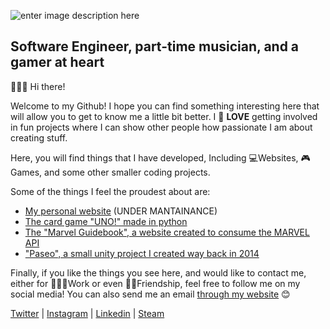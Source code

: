 ![enter image description here](https://res.cloudinary.com/arnaldo10cisne/image/upload/v1629248596/Captura_vzuuca.png)

## Software Engineer, part-time musician, and a gamer at heart
🙋🏻‍♂️ Hi there!

Welcome to my Github! I hope you can find something interesting here that will allow you to get to know me a little bit better. I 💙 **LOVE** getting involved in fun projects where I can show other people how passionate I am about creating stuff.

Here, you will find things that I have developed, Including 💻Websites, 🎮Games, and some other smaller coding projects.

Some of the things I feel the proudest about are:

 - [My personal website](https://www.arnaldocisneros.com) (UNDER MANTAINANCE)
 - [The card game "UNO!" made in python](https://github.com/arnaldo10cisne/UNO-in-python-terminal)
 - [The "Marvel Guidebook", a website created to consume the MARVEL API](https://github.com/arnaldo10cisne/MARVEL_API_PROJECT)
 - ["Paseo", a small unity project I created way back in 2014](https://github.com/arnaldo10cisne/Paseo__Unity_game)

Finally, if you like the things you see here, and would like to contact me, either for 👨🏻‍💼Work or even 🙌🏻Friendship, feel free to follow me on my social media! You can also send me an email [through my website](https://www.arnaldocisneros.com/contact) 😊

[Twitter](https://twitter.com/arnaldo10cisne) | [Instagram](https://www.instagram.com/arnaldo10cisne/) | [Linkedin](https://www.linkedin.com/in/arnaldo10cisne/) | [Steam](https://steamcommunity.com/id/arnaldo10cisne)

<!--
**arnaldo10cisne/arnaldo10cisne** is a ✨ _special_ ✨ repository because its `README.md` (this file) appears on your GitHub profile.

Here are some ideas to get you started:

- 🔭 I’m currently working on ...
- 🌱 I’m currently learning ...
- 👯 I’m looking to collaborate on ...
- 🤔 I’m looking for help with ...
- 💬 Ask me about ...
- 📫 How to reach me: ...
- 😄 Pronouns: ...
- ⚡ Fun fact: ...
-->
